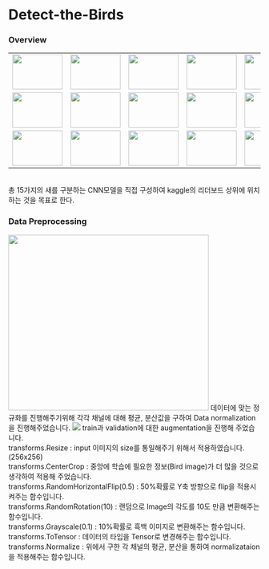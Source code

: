 # Detect-the-Birds

### Overview
<table>
  <tr>
    <td><img src = 'https://user-images.githubusercontent.com/77375223/125194573-df9f7400-e28c-11eb-9c67-37880ee88029.jpg' width = 100 height = 70></td>
    <td><img src = 'https://user-images.githubusercontent.com/77375223/125194574-e0d0a100-e28c-11eb-9bc5-485ee619bebe.jpg' width = 100 height = 70></td>
    <td><img src = 'https://user-images.githubusercontent.com/77375223/125194579-e4642800-e28c-11eb-95d5-eda349b57af6.jpg' width = 100 height = 70></td>
    <td><img src = 'https://user-images.githubusercontent.com/77375223/125194580-e4fcbe80-e28c-11eb-9a69-9c4f3a4231d4.jpg' width = 100 height = 70></td>
    <td><img src = 'https://user-images.githubusercontent.com/77375223/125194581-e4fcbe80-e28c-11eb-997c-5c360861097a.jpg' width = 100 height = 70></td>
  </tr>
  <tr>
    <td><img src = 'https://user-images.githubusercontent.com/77375223/125194582-e5955500-e28c-11eb-8746-cb06a983b37d.jpg' width = 100 height = 70></td>
    <td><img src = 'https://user-images.githubusercontent.com/77375223/125194583-e62deb80-e28c-11eb-8c8a-5978c2bb7a84.jpg' width = 100 height = 70></td>
    <td><img src = 'https://user-images.githubusercontent.com/77375223/125194584-e62deb80-e28c-11eb-8176-8bead7837636.jpg' width = 100 height = 70></td>
    <td><img src = 'https://user-images.githubusercontent.com/77375223/125194585-e6c68200-e28c-11eb-8d15-2f9e84485ddd.jpg' width = 100 height = 70></td>
    <td><img src = 'https://user-images.githubusercontent.com/77375223/125194586-e6c68200-e28c-11eb-9ea1-0da3791d9418.jpg' width = 100 height = 70></td>
  </tr>
  
  <tr>
    <td><img src = 'https://user-images.githubusercontent.com/77375223/125194587-e75f1880-e28c-11eb-92e7-1bb45079f99f.jpg' width = 100 height = 70></td>
    <td><img src = 'https://user-images.githubusercontent.com/77375223/125194588-e75f1880-e28c-11eb-9a41-4615301b5127.jpg' width = 100 height = 70></td>
    <td><img src = 'https://user-images.githubusercontent.com/77375223/125194589-e7f7af00-e28c-11eb-84e9-49b82eaceef9.jpg' width = 100 height = 70></td>
    <td><img src = 'https://user-images.githubusercontent.com/77375223/125194590-e7f7af00-e28c-11eb-8fd8-5280bcad8c4d.jpg' width = 100 height = 70></td>
    <td><img src = 'https://user-images.githubusercontent.com/77375223/125194591-e8904580-e28c-11eb-9f4e-3cf13dbdcefc.jpg' width = 100 height = 70></td>
  </tr>
</table>
<br>
총 15가지의 새를 구분하는 CNN모델을 직접 구성하여 kaggle의 리더보드 상위에 위치하는 것을 목표로 한다.

### Data Preprocessing
<img src = 'https://user-images.githubusercontent.com/77375223/125220971-778b7500-e302-11eb-97e6-3e4cc02ef529.png' width = 400 height = 350>
데이터에 맞는 정규화를 진행해주기위해 각각 채널에 대해 평균, 분산값을 구하여 Data normalization을 진행해주었습니다.

<img src = 'https://user-images.githubusercontent.com/77375223/125220970-765a4800-e302-11eb-8385-d4eaaab505be.png'>
train과 validation에 대한 augmentation을 진행해 주었습니다. <br>
transforms.Resize : input 이미지의 size를 통일해주기 위해서 적용하였습니다. (256x256) <br>
transforms.CenterCrop : 중앙에 학습에 필요한 정보(Bird image)가 더 많을 것으로 생각하여 적용해 주었습니다. <br>
transforms.RandomHorizontalFlip(0.5) : 50%확률로 Y축 방향으로 flip을 적용시켜주는 함수입니다. <br>
transforms.RandomRotation(10) : 랜덤으로 Image의 각도를 10도 만큼 변환해주는 함수입니다. <br>
transforms.Grayscale(0.1) : 10%확률로 흑백 이미지로 변환해주는 함수입니다. <br>
transforms.ToTensor : 데이터의 타입을 Tensor로 변경해주는 함수입니다. <br>
transforms.Normalize : 위에서 구한 각 채널의 평균, 분산을 통하여 normalizataion을 적용해주는 함수입니다. <br>
